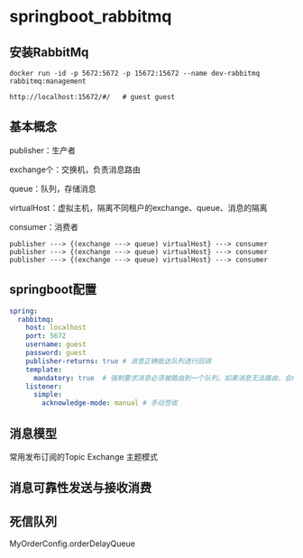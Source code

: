 # springboot_rabbitmq

## 安装RabbitMq

```
docker run -id -p 5672:5672 -p 15672:15672 --name dev-rabbitmq rabbitmq:management

http://localhost:15672/#/   # guest guest

```

## 基本概念

publisher：生产者

exchange个：交换机，负责消息路由

queue：队列，存储消息

virtualHost：虚拟主机，隔离不同租户的exchange、queue、消息的隔离

consumer：消费者

```
publisher ---> {(exchange ---> queue) virtualHost} ---> consumer
publisher ---> {(exchange ---> queue) virtualHost} ---> consumer
publisher ---> {(exchange ---> queue) virtualHost} ---> consumer
```

## springboot配置

```yml
spring:
  rabbitmq:
    host: localhost
    port: 5672
    username: guest
    password: guest
    publisher-returns: true # 消息正确抵达队列进行回调
    template:
      mandatory: true  # 强制要求消息必须被路由到一个队列。如果消息无法路由，会触发一个回调，通常用于处理无法投递的消息
    listener:
      simple:
        acknowledge-mode: manual # 手动签收
```

## 消息模型

常用发布订阅的Topic Exchange 主题模式

## 消息可靠性发送与接收消费

## 死信队列

MyOrderConfig.orderDelayQueue